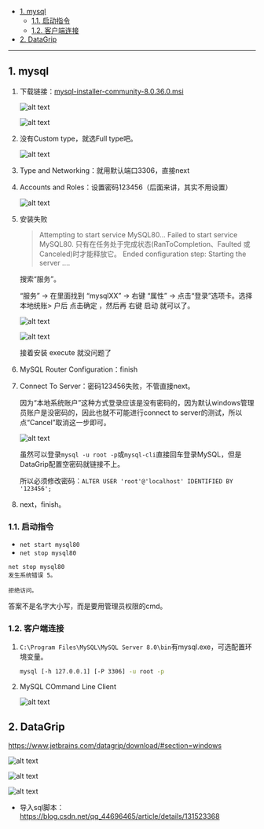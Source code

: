 - [1. mysql](#1-mysql)
  - [1.1. 启动指令](#11-启动指令)
  - [1.2. 客户端连接](#12-客户端连接)
- [2. DataGrip](#2-datagrip)

---

## 1. mysql

1. 下载链接：[mysql-installer-community-8.0.36.0.msi](https://dev.mysql.com/downloads/installer)

    ![alt text](../../images/image-89.png)

    ![alt text](../../images/image-90.png)

2. 没有Custom type，就选Full type吧。

    ![alt text](../../images/image-91.png)

3. Type and Networking：就用默认端口3306，直接next

4. Accounts and Roles：设置密码123456（后面来讲，其实不用设置）

    ![alt text](../../images/image-92.png)
5. 安装失败
    > Attempting to start service MySQL80...
    > Failed to start service MySQL80.
    > 只有在任务处于完成状态(RanToCompletion、Faulted 或 Canceled)时才能释放它。
    > Ended configuration step: Starting the server
    > ....
    > 
    搜索“服务”。
    
    “服务” → 在里面找到 “mysqlXX” → 右键 “属性” → 点击“登录”选项卡。选择 本地统账> 户后 点击确定 ，然后再 右键 启动 就可以了。
    
    ![alt text](../../images/image-93.png)
    
    ![alt text](../../images/image-94.png)
    
    接着安装 execute 就没问题了

6. MySQL Router Configuration：finish

7. Connect To Server：密码123456失败，不管直接next。
   
    因为“本地系统账户”这种方式登录应该是没有密码的，因为默认windows管理员账户是没密码的，因此也就不可能进行connect to server的测试，所以点“Cancel”取消这一步即可。

    ![alt text](../../images/image-95.png)

    虽然可以登录`mysql -u root -p`或`mysql-cli`直接回车登录MySQL，但是DataGrip配置空密码就链接不上。
    
    所以必须修改密码：`ALTER USER 'root'@'localhost' IDENTIFIED BY '123456';`
8. next，finish。
### 1.1. 启动指令

- `net start mysql80`
- `net stop mysql80`

```
net stop mysql80
发生系统错误 5。

拒绝访问。
```
答案不是名字大小写，而是要用管理员权限的cmd。

### 1.2. 客户端连接
1. `C:\Program Files\MySQL\MySQL Server 8.0\bin`有mysql.exe，可选配置环境变量。

    ```bash
    mysql [-h 127.0.0.1] [-P 3306] -u root -p
    ```

2. MySQL COmmand Line Client

    ![alt text](../../images/image-96.png)


## 2. DataGrip

<https://www.jetbrains.com/datagrip/download/#section=windows>

![alt text](../../images/image-97.png)

![alt text](../../images/image-98.png)

![alt text](../../images/image-133.png)

- 导入sql脚本：https://blog.csdn.net/qq_44696465/article/details/131523368